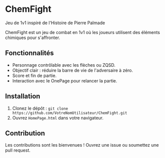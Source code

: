 # ChemFight
Jeu de 1v1 inspiré de l'Histoire de Pierre Palmade

ChemFight est un jeu de combat en 1v1 où les joueurs utilisent des éléments chimiques pour s'affronter.

## Fonctionnalités

- Personnage contrôlable avec les flèches ou ZQSD.
- Objectif clair : réduire la barre de vie de l'adversaire à zéro.
- Score et fin de partie.
- Interaction avec le OnePage pour relancer la partie.

## Installation

1. Clonez le dépôt : `git clone https://github.com/VotreNomUtilisateur/ChemFight.git`
2. Ouvrez `HomePage.html` dans votre navigateur.

## Contribution

Les contributions sont les bienvenues ! Ouvrez une issue ou soumettez une pull request.
